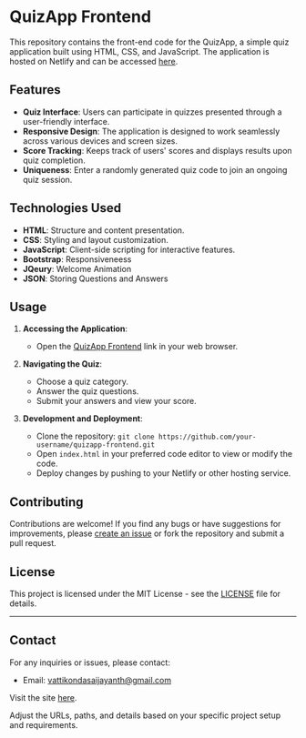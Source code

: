 
# QuizApp Frontend

This repository contains the front-end code for the QuizApp, a simple quiz application built using HTML, CSS, and JavaScript. The application is hosted on Netlify and can be accessed [here](https://quizapp-frontend.netlify.app/).

## Features

- **Quiz Interface**: Users can participate in quizzes presented through a user-friendly interface.
- **Responsive Design**: The application is designed to work seamlessly across various devices and screen sizes.
- **Score Tracking**: Keeps track of users' scores and displays results upon quiz completion.
- **Uniqueness**: Enter a randomly generated quiz code to join an ongoing quiz session.

## Technologies Used

- **HTML**: Structure and content presentation.
- **CSS**: Styling and layout customization.
- **JavaScript**: Client-side scripting for interactive features.
- **Bootstrap**: Responsiveneess
- **JQeury**: Welcome Animation
- **JSON**: Storing Questions and Answers

## Usage

1. **Accessing the Application**:
   - Open the [QuizApp Frontend](https://quizapp-frontend.netlify.app/) link in your web browser.

2. **Navigating the Quiz**:
   - Choose a quiz category.
   - Answer the quiz questions.
   - Submit your answers and view your score.

3. **Development and Deployment**:
   - Clone the repository: `git clone https://github.com/your-username/quizapp-frontend.git`
   - Open `index.html` in your preferred code editor to view or modify the code.
   - Deploy changes by pushing to your Netlify or other hosting service.

## Contributing

Contributions are welcome! If you find any bugs or have suggestions for improvements, please [create an issue](https://github.com/your-username/quizapp-frontend/issues) or fork the repository and submit a pull request.

## License

This project is licensed under the MIT License - see the [LICENSE](LICENSE) file for details.

---
## Contact

For any inquiries or issues, please contact:
- Email: vattikondasaijayanth@gmail.com

Visit the site [here](https://quizapp-frontend.netlify.app/).

Adjust the URLs, paths, and details based on your specific project setup and requirements.
